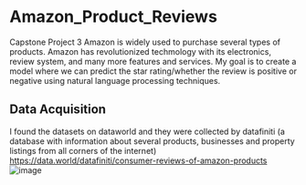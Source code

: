 # Amazon_Product_Reviews
Capstone Project 3
Amazon is widely used to purchase several types of products. Amazon has revolutionized techmology with its electronics, review system, and many more features and services. My goal is to create a model where we can predict the star rating/whether the review is positive or negative using natural language processing techniques.
## Data Acquisition
I found the datasets on dataworld and they were collected by datafiniti (a database with information about several products, businesses and property listings from all corners of the internet)
https://data.world/datafiniti/consumer-reviews-of-amazon-products
![image](https://user-images.githubusercontent.com/72578347/119586134-ba64ae00-bd91-11eb-9757-8b57a9b7db05.png)

